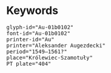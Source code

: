 # Keywords
<pre>
glyph-id="Au-01b0102"
font-id="Au-01b0102"
printer-id="Au"
printer="Aleksander Augezdecki"
period="1549–1561?"
place="Królewiec-Szamotuły"
PT plate="404"
</pre>
